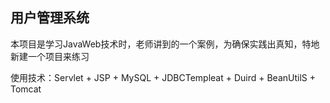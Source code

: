 ## 用户管理系统

本项目是学习JavaWeb技术时，老师讲到的一个案例，为确保实践出真知，特地新建一个项目来练习

使用技术：Servlet + JSP + MySQL + JDBCTempleat + Duird + BeanUtilS + Tomcat